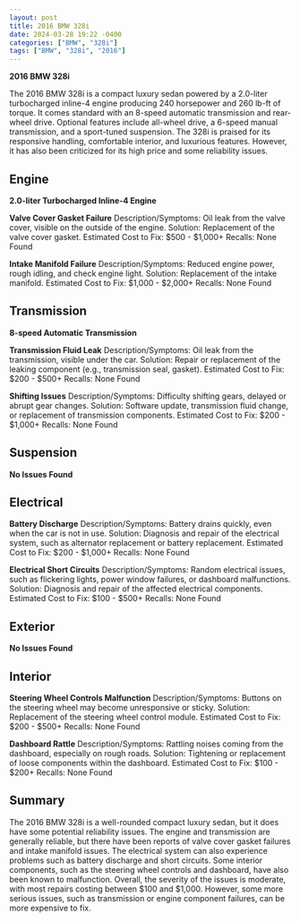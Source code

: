 ```yaml
---
layout: post
title: 2016 BMW 328i
date: 2024-03-28 19:22 -0400
categories: ["BMW", "328i"]
tags: ["BMW", "328i", "2016"]
---
```

**2016 BMW 328i**

The 2016 BMW 328i is a compact luxury sedan powered by a 2.0-liter turbocharged inline-4 engine producing 240 horsepower and 260 lb-ft of torque. It comes standard with an 8-speed automatic transmission and rear-wheel drive. Optional features include all-wheel drive, a 6-speed manual transmission, and a sport-tuned suspension. The 328i is praised for its responsive handling, comfortable interior, and luxurious features. However, it has also been criticized for its high price and some reliability issues.

## **Engine**

**2.0-liter Turbocharged Inline-4 Engine**

**Valve Cover Gasket Failure**
Description/Symptoms: Oil leak from the valve cover, visible on the outside of the engine.
Solution: Replacement of the valve cover gasket.
Estimated Cost to Fix: $500 - $1,000+
Recalls: None Found

**Intake Manifold Failure**
Description/Symptoms: Reduced engine power, rough idling, and check engine light.
Solution: Replacement of the intake manifold.
Estimated Cost to Fix: $1,000 - $2,000+
Recalls: None Found

## **Transmission**

**8-speed Automatic Transmission**

**Transmission Fluid Leak**
Description/Symptoms: Oil leak from the transmission, visible under the car.
Solution: Repair or replacement of the leaking component (e.g., transmission seal, gasket).
Estimated Cost to Fix: $200 - $500+
Recalls: None Found

**Shifting Issues**
Description/Symptoms: Difficulty shifting gears, delayed or abrupt gear changes.
Solution: Software update, transmission fluid change, or replacement of transmission components.
Estimated Cost to Fix: $200 - $1,000+
Recalls: None Found

## **Suspension**

**No Issues Found**

## **Electrical**

**Battery Discharge**
Description/Symptoms: Battery drains quickly, even when the car is not in use.
Solution: Diagnosis and repair of the electrical system, such as alternator replacement or battery replacement.
Estimated Cost to Fix: $200 - $1,000+
Recalls: None Found

**Electrical Short Circuits**
Description/Symptoms: Random electrical issues, such as flickering lights, power window failures, or dashboard malfunctions.
Solution: Diagnosis and repair of the affected electrical components.
Estimated Cost to Fix: $100 - $500+
Recalls: None Found

## **Exterior**

**No Issues Found**

## **Interior**

**Steering Wheel Controls Malfunction**
Description/Symptoms: Buttons on the steering wheel may become unresponsive or sticky.
Solution: Replacement of the steering wheel control module.
Estimated Cost to Fix: $200 - $500+
Recalls: None Found

**Dashboard Rattle**
Description/Symptoms: Rattling noises coming from the dashboard, especially on rough roads.
Solution: Tightening or replacement of loose components within the dashboard.
Estimated Cost to Fix: $100 - $200+
Recalls: None Found

## **Summary**

The 2016 BMW 328i is a well-rounded compact luxury sedan, but it does have some potential reliability issues. The engine and transmission are generally reliable, but there have been reports of valve cover gasket failures and intake manifold issues. The electrical system can also experience problems such as battery discharge and short circuits. Some interior components, such as the steering wheel controls and dashboard, have also been known to malfunction. Overall, the severity of the issues is moderate, with most repairs costing between $100 and $1,000. However, some more serious issues, such as transmission or engine component failures, can be more expensive to fix.
